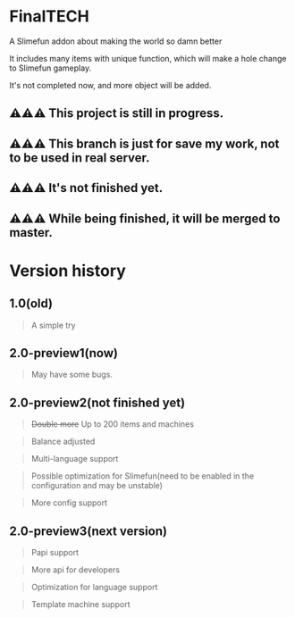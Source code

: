 
FinalTECH
=

A Slimefun addon about making the world so damn better


It includes many items with unique function, which will make a hole change to Slimefun gameplay.

It's not completed now, and more object will be added.

⚠⚠⚠ This project is still in progress.
-
⚠⚠⚠ This branch is just for save my work, not to be used in real server.
-
⚠⚠⚠ It's not finished yet.
-
⚠⚠⚠ While being finished, it will be merged to master.
-

Version history
=

1.0(old)
-
> A simple try

2.0-preview1(now)
-
> May have some bugs.

2.0-preview2(not finished yet)
-
> ~~Double more~~ Up to 200 items and machines

> Balance adjusted

> Multi-language support

> Possible optimization for Slimefun(need to be enabled in the configuration and may be unstable)

> More config support

2.0-preview3(next version)
-
> Papi support

> More api for developers

> Optimization for language support 

> Template machine support
